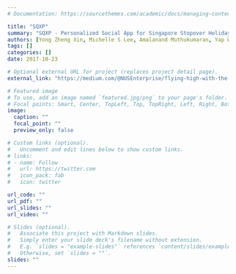 ```yaml
---
# Documentation: https://sourcethemes.com/academic/docs/managing-content/

title: "SQXP"
summary: "SQXP - Personalized Social App for Singapore Stopover Holidays"
authors: [Yong Zheng Xin, Michelle S Lee, Amalanand Muthukumaran, Yap Wei Ting]
tags: []
categories: []
date: 2017-10-23

# Optional external URL for project (replaces project detail page).
external_link: "https://medium.com/@NUSEnterprise/flying-high-with-the-winners-of-the-sia-app-challenge-2017-c9333c5d3d1d"

# Featured image
# To use, add an image named `featured.jpg/png` to your page's folder.
# Focal points: Smart, Center, TopLeft, Top, TopRight, Left, Right, BottomLeft, Bottom, BottomRight.
image:
  caption: ""
  focal_point: ""
  preview_only: false

# Custom links (optional).
#   Uncomment and edit lines below to show custom links.
# links:
# - name: Follow
#   url: https://twitter.com
#   icon_pack: fab
#   icon: twitter

url_code: ""
url_pdf: ""
url_slides: ""
url_video: ""

# Slides (optional).
#   Associate this project with Markdown slides.
#   Simply enter your slide deck's filename without extension.
#   E.g. `slides = "example-slides"` references `content/slides/example-slides.md`.
#   Otherwise, set `slides = ""`.
slides: ""
---
```

